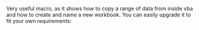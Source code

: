 Very useful macro, as it shows how to copy a range of data from inside vba and how to create and name a new workbook. You can easily upgrade it to fit your own requirements: